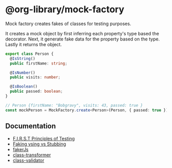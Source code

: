 # @org-library/mock-factory

Mock factory creates fakes of classes for testing purposes.

It creates a mock object by first inferring each property's type based the
decorator. Next, it generate fake data for the property based on the type.
Lastly it returns the object.

```typescript
export class Person {
  @IsString()
  public firstName: string;

  @IsNumber()
  public visits: number;

  @IsBoolean()
  public passed: boolean;
}

// Person {firstName: "Bobgravy", visits: 43, passed: true }
const mockPerson = MockFactory.create<Person>(Person, { passed: true });
```

## Documentation

- [F.I.R.S.T Principles of Testing](https://medium.com/@tasdikrahman/f-i-r-s-t-principles-of-testing-1a497acda8d6>6)
- [Faking vsing vs Stubbing](https://www.educative.io/answers/what-is-faking-vs-mocking-vs-stubbinghttps://www.educative.io/answers/what-is-faking-vs-mocking-vs-stubbing)
- [fakerJs](https://fakerjs.dev/api/date.html#date)
- [class-transformer](https://github.com/typestack/class-transformer/tree/master)
- [class-validator](https://github.com/typestack/class-validator)
